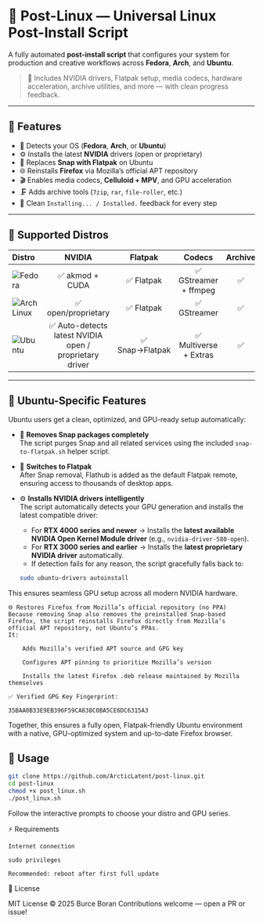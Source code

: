 # 🧊 Post-Linux — Universal Linux Post-Install Script

A fully automated **post-install script** that configures your system for production and creative workflows across **Fedora**, **Arch**, and **Ubuntu**.

> 🎯 Includes NVIDIA drivers, Flatpak setup, media codecs, hardware acceleration, archive utilities, and more — with clean progress feedback.

---

## 🚀 Features

- 🧠 Detects your OS (**Fedora**, **Arch**, or **Ubuntu**)
- ⚙️ Installs the latest **NVIDIA** drivers (open or proprietary)
- 🧩 Replaces **Snap with Flatpak** on Ubuntu
- 🌐 Reinstalls **Firefox** via Mozilla’s official APT repository
- 🎬 Enables media codecs, **Celluloid + MPV**, and GPU acceleration
- 🗜️ Adds archive tools (`7zip`, `rar`, `file-roller`, etc.)
- 🧱 Clean `Installing... / Installed.` feedback for every step

---

## 🧩 Supported Distros

| Distro | NVIDIA | Flatpak | Codecs | Archive |
|:--|:--:|:--:|:--:|:--:|
| ![Fedora](https://img.shields.io/badge/Fedora-40%2B-0A6CF5?logo=fedora&logoColor=white&style=flat-square) | ✅ akmod + CUDA | ✅ Flatpak | ✅ GStreamer + ffmpeg | ✅ |
| ![Arch Linux](https://img.shields.io/badge/Arch_Linux-Rolling-1793D1?logo=archlinux&logoColor=white&style=flat-square) | ✅ open/proprietary | ✅ Flatpak | ✅ GStreamer | ✅ |
| ![Ubuntu](https://img.shields.io/badge/Ubuntu-22.04%2B-E95420?logo=ubuntu&logoColor=white&style=flat-square) | ✅ Auto-detects latest NVIDIA open / proprietary driver | ✅ Snap→Flatpak | ✅ Multiverse + Extras | ✅ |

---

## 🧊 Ubuntu-Specific Features

Ubuntu users get a clean, optimized, and GPU-ready setup automatically:

- 🧹 **Removes Snap packages completely**  
  The script purges Snap and all related services using the included `snap-to-flatpak.sh` helper script.

- 🔄 **Switches to Flatpak**  
  After Snap removal, Flathub is added as the default Flatpak remote, ensuring access to thousands of desktop apps.

- ⚙️ **Installs NVIDIA drivers intelligently**  
  The script automatically detects your GPU generation and installs the latest compatible driver:  

  - For **RTX 4000 series and newer** → Installs the **latest available NVIDIA Open Kernel Module driver** (e.g., `nvidia-driver-580-open`).  
  - For **RTX 3000 series and earlier** → Installs the **latest proprietary NVIDIA driver** automatically.  
  - If detection fails for any reason, the script gracefully falls back to:  

  ```bash
  sudo ubuntu-drivers autoinstall

This ensures seamless GPU setup across all modern NVIDIA hardware.

    🌐 Restores Firefox from Mozilla’s official repository (no PPA)
    Because removing Snap also removes the preinstalled Snap-based Firefox, the script reinstalls Firefox directly from Mozilla’s official APT repository, not Ubuntu’s PPAs.
    It:

        Adds Mozilla’s verified APT source and GPG key

        Configures APT pinning to prioritize Mozilla’s version

        Installs the latest Firefox .deb release maintained by Mozilla themselves

    ✅ Verified GPG Key Fingerprint:

    35BAA0B33E9EB396F59CA838C0BA5CE6DC6315A3

Together, this ensures a fully open, Flatpak-friendly Ubuntu environment with a native, GPU-optimized system and up-to-date Firefox browser.
## 🧮 Usage

~~~bash
git clone https://github.com/ArcticLatent/post-linux.git
cd post-linux
chmod +x post_linux.sh
./post_linux.sh
~~~

Follow the interactive prompts to choose your distro and GPU series.

⚡ Requirements

    Internet connection

    sudo privileges

    Recommended: reboot after first full update

📜 License

MIT License © 2025 Burce Boran
Contributions welcome — open a PR or issue!
